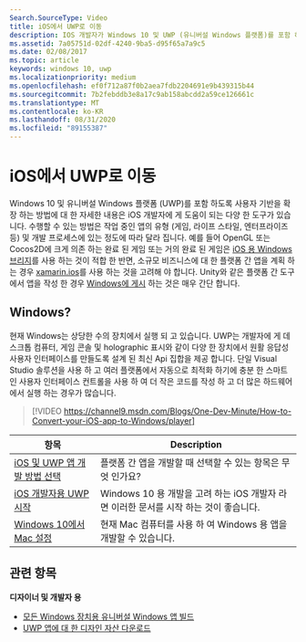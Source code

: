 ```yaml
---
Search.SourceType: Video
title: iOS에서 UWP로 이동
description: IOS 개발자가 Windows 10 및 UWP (유니버설 Windows 플랫폼)를 포함 하도록 사용자 기반을 확장 하는 데 사용할 수 있는 도구에 대해 알아봅니다.
ms.assetid: 7a05751d-02df-4240-9ba5-d95f65a7a9c5
ms.date: 02/08/2017
ms.topic: article
keywords: windows 10, uwp
ms.localizationpriority: medium
ms.openlocfilehash: ef0f712a87f0b2aea7fdb2204691e9b439315b44
ms.sourcegitcommit: 7b2febddb3e8a17c9ab158abcdd2a59ce126661c
ms.translationtype: MT
ms.contentlocale: ko-KR
ms.lasthandoff: 08/31/2020
ms.locfileid: "89155387"
---
```

# <a name="move-from-ios-to-uwp"></a>iOS에서 UWP로 이동

Windows 10 및 유니버설 Windows 플랫폼 (UWP)를 포함 하도록 사용자 기반을 확장 하는 방법에 대 한 자세한 내용은 iOS 개발자에 게 도움이 되는 다양 한 도구가 있습니다. 수행할 수 있는 방법은 작업 중인 앱의 유형 (게임, 라이프 스타일, 엔터프라이즈 등) 및 개발 프로세스에 있는 정도에 따라 달라 집니다. 예를 들어 OpenGL 또는 Cocos2D에 크게 의존 하는 완료 된 게임 또는 거의 완료 된 게임은 [iOS 용 Windows 브리지](https://developer.microsoft.com/windows/bridges/ios)를 사용 하는 것이 적합 한 반면, 소규모 비즈니스에 대 한 플랫폼 간 앱을 계획 하는 경우 [xamarin.ios](/xamarin/xamarin-forms/)를 사용 하는 것을 고려해 야 합니다. Unity와 같은 플랫폼 간 도구에서 앱을 작성 한 경우 [Windows에 게시](https://blogs.unity3d.com/2015/09/09/windows-10-universal-apps-in-unity-5-2/) 하는 것은 매우 간단 합니다.

## <a name="why-windows"></a>Windows?

현재 Windows는 상당한 수의 장치에서 실행 되 고 있습니다. UWP는 개발자에 게 데스크톱 컴퓨터, 게임 콘솔 및 holographic 표시와 같이 다양 한 장치에서 원활 응답성 사용자 인터페이스를 만들도록 설계 된 최신 Api 집합을 제공 합니다. 단일 Visual Studio 솔루션을 사용 하 고 여러 플랫폼에서 자동으로 최적화 하기에 충분 한 스마트 인 사용자 인터페이스 컨트롤을 사용 하 여 더 작은 코드를 작성 하 고 더 많은 하드웨어에서 실행 하는 경우가 많습니다.

> [!VIDEO https://channel9.msdn.com/Blogs/One-Dev-Minute/How-to-Convert-your-iOS-app-to-Windows/player]

| 항목 | Description |
|-------|-------------|
| [iOS 및 UWP 앱 개발 방법 선택](selecting-an-approach-to-ios-and-uwp-app-development.md) | 플랫폼 간 앱을 개발할 때 선택할 수 있는 항목은 무엇 인가요? |
| [iOS 개발자용 UWP 시작](getting-started-with-uwp-for-ios-developers.md) | Windows 10 용 개발을 고려 하는 iOS 개발자 라면 이러한 문서를 시작 하는 것이 좋습니다. |
| [Windows 10에서 Mac 설정](setting-up-your-mac-with-windows-10.md) | 현재 Mac 컴퓨터를 사용 하 여 Windows 용 앱을 개발할 수 있습니다. |

## <a name="related-topics"></a>관련 항목

**디자이너 및 개발자 용**
* [모든 Windows 장치용 유니버설 Windows 앱 빌드](../get-started/universal-application-platform-guide.md)
* [UWP 앱에 대 한 디자인 자산 다운로드](../design/downloads/index.md)
